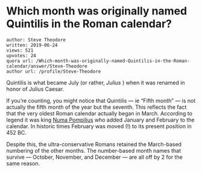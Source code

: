 # Which month was originally named Quintilis in the Roman calendar?

	author: Steve Theodore
	written: 2019-06-24
	views: 521
	upvotes: 24
	quora url: /Which-month-was-originally-named-Quintilis-in-the-Roman-calendar/answer/Steve-Theodore
	author url: /profile/Steve-Theodore


Quintilis is what became July (or rather, _Julius_ ) when it was renamed in honor of Julius Caesar.

If you’re counting, you might notice that Quintilis — ie “Fifth month” — is not actually the fifth month of the year but the seventh. This reflects the fact that the very oldest Roman calendar actually began in March. According to legend it was king [Numa Pompilius](https://en.wikipedia.org/wiki/Numa_Pompilius) who added January and February to the calendar. In historic times February was moved (!) to its present position in 452 BC.

Despite this, the ultra-conservative Romans retained the March-based numbering of the other months. The number-based month names that survive — October, November, and December — are all off by 2 for the same reason.

